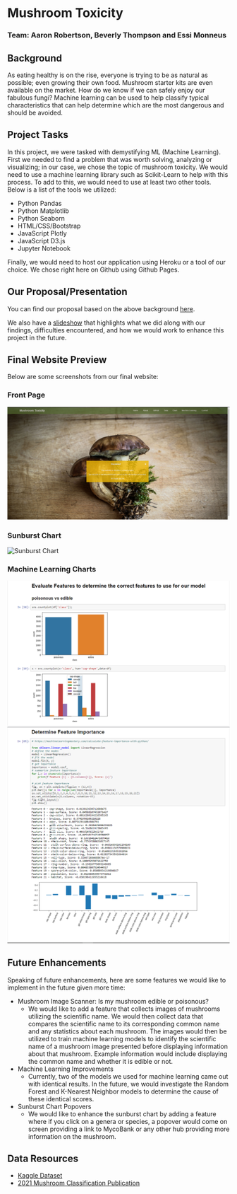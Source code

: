 # Mushroom Toxicity
### Team: Aaron Robertson, Beverly Thompson and Essi Monneus

## Background
As eating healthy is on the rise, everyone is trying to be as natural as possible; even growing their own food. Mushroom starter kits are even available on the market. How do we know if we can safely enjoy our fabulous fungi? Machine learning can be used to help classify typical characteristics that can help determine which are the most dangerous and should be avoided.

## Project Tasks
In this project, we were tasked with demystifying ML (Machine Learning). First we needed to find a problem that was worth solving, analyzing or visualizing; in our case, we chose the topic of mushroom toxicity. We would need to use a machine learning library such as Scikit-Learn to help with this process. To add to this, we would need to use at least two other tools. Below is a list of the tools we utilized:  
* Python Pandas
* Python Matplotlib
* Python Seaborn
* HTML/CSS/Bootstrap
* JavaScript Plotly
* JavaScript D3.js
* Jupyter Notebook

Finally, we would need to host our application using Heroku or a tool of our choice. We chose right here on Github using Github Pages. 

## Our Proposal/Presentation
You can find our proposal based on the above background [here](Proposal.md).

We also have a [slideshow](https://docs.google.com/presentation/d/10ECGgO3wZVm5tsjuCCfcwhFFtnVVg3l6xVniVA0MjBk/edit?usp=sharing) that highlights what we did along with our findings, difficulties encountered, and how we would work to enhance this project in the future.

## Final Website Preview
Below are some screenshots from our final website:
### Front Page
![Front Page](./images/_Website/MT_Website_Snip1.PNG)
### Sunburst Chart
![Sunburst Chart](images/_Website/MT_Website_Snip2.gif)
### Machine Learning Charts
![ML Chart 1](./images/_Website/MT_Website_Snip3.PNG)
![ML Chart 2](./images/_Website/MT_Website_Snip4.PNG)

## Future Enhancements
Speaking of future enhancements, here are some features we would like to implement in the future given more time:
* Mushroom Image Scanner: Is my mushroom edible or poisonous?
    * We would like to add a feature that collects images of mushrooms utilizing the scientific name. We would then collect data that compares the scientific name to its corresponding common name and any statistics about each mushroom. The images would then be utilized to train machine learning models to identify the scientific name of a mushroom image presented before displaying information about that mushroom. Example information would include displaying the common name  and whether it is edible or not.
* Machine Learning Improvements
    * Currently, two of the models we used for machine learning came out with identical results. In the future, we would investigate the Random Forest and K-Nearest Neighbor models to determine the cause of these identical scores.
* Sunburst Chart Popovers
    * We would like to enhance the sunburst chart by adding a feature where if you click on a genera or species, a popover would come on screen providing a link to MycoBank or any other hub providing more information on the mushroom. 

## Data Resources
* [Kaggle Dataset](https://www.kaggle.com/uciml/mushroom-classification)
* [2021 Mushroom Classification Publication](https://onlinelibrary.wiley.com/doi/full/10.1111/1541-4337.12708)
